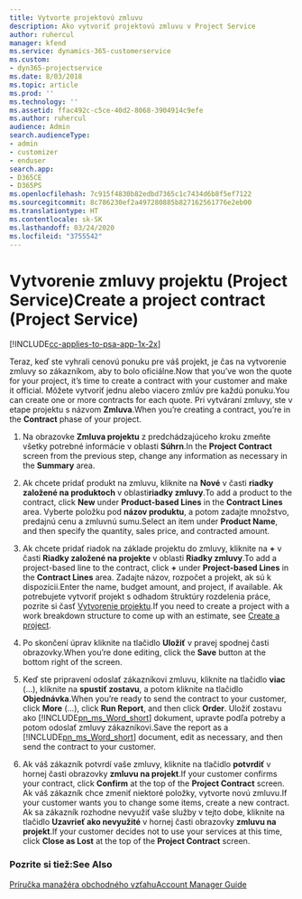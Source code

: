 ```yaml
---
title: Vytvorte projektovú zmluvu
description: Ako vytvoriť projektovú zmluvu v Project Service
author: ruhercul
manager: kfend
ms.service: dynamics-365-customerservice
ms.custom:
- dyn365-projectservice
ms.date: 8/03/2018
ms.topic: article
ms.prod: ''
ms.technology: ''
ms.assetid: ffac492c-c5ce-40d2-8068-3904914c9efe
ms.author: ruhercul
audience: Admin
search.audienceType:
- admin
- customizer
- enduser
search.app:
- D365CE
- D365PS
ms.openlocfilehash: 7c915f4830b82edbd7365c1c7434d6b8f5ef7122
ms.sourcegitcommit: 8c786230ef2a497280885b827162561776e2eb00
ms.translationtype: HT
ms.contentlocale: sk-SK
ms.lasthandoff: 03/24/2020
ms.locfileid: "3755542"
---
```

# <a name="create-a-project-contract-project-service"></a><span data-ttu-id="661c5-103">Vytvorenie zmluvy projektu (Project Service)</span><span class="sxs-lookup"><span data-stu-id="661c5-103">Create a project contract (Project Service)</span></span>

[!INCLUDE[cc-applies-to-psa-app-1x-2x](../includes/cc-applies-to-psa-app-1x-2x.md)]

<span data-ttu-id="661c5-104">Teraz, keď ste vyhrali cenovú ponuku pre váš projekt, je čas na vytvorenie zmluvy so zákazníkom, aby to bolo oficiálne.</span><span class="sxs-lookup"><span data-stu-id="661c5-104">Now that you’ve won the quote for your project, it’s time to create a contract with your customer and make it official.</span></span> <span data-ttu-id="661c5-105">Môžete vytvoriť jednu alebo viacero zmlúv pre každú ponuku.</span><span class="sxs-lookup"><span data-stu-id="661c5-105">You can create one or more contracts for each quote.</span></span> <span data-ttu-id="661c5-106">Pri vytváraní zmluvy, ste v etape projektu s názvom **Zmluva**.</span><span class="sxs-lookup"><span data-stu-id="661c5-106">When you’re creating a contract, you’re in the **Contract** phase of your project.</span></span>  
  
1. <span data-ttu-id="661c5-107">Na obrazovke **Zmluva projektu** z predchádzajúceho kroku zmeňte všetky potrebné informácie v oblasti **Súhrn**.</span><span class="sxs-lookup"><span data-stu-id="661c5-107">In the **Project Contract** screen from the previous step, change any information as necessary in the **Summary** area.</span></span>  
  
2. <span data-ttu-id="661c5-108">Ak chcete pridať produkt na zmluvu, kliknite na **Nové** v časti **riadky založené na produktoch** v oblasti**riadky zmluvy**.</span><span class="sxs-lookup"><span data-stu-id="661c5-108">To add a product to the contract, click **New** under **Product-based Lines** in the **Contract Lines** area.</span></span> <span data-ttu-id="661c5-109">Vyberte položku pod **názov produktu**, a potom zadajte množstvo, predajnú cenu a zmluvnú sumu.</span><span class="sxs-lookup"><span data-stu-id="661c5-109">Select an item under **Product Name**, and then specify the quantity, sales price, and contracted amount.</span></span>  
  
3. <span data-ttu-id="661c5-110">Ak chcete pridať riadok na základe projektu do zmluvy, kliknite na **+** v časti **Riadky založené na projekte** v oblasti **Riadky zmluvy**.</span><span class="sxs-lookup"><span data-stu-id="661c5-110">To add a project-based line to the contract, click **+** under **Project-based Lines** in the **Contract Lines** area.</span></span> <span data-ttu-id="661c5-111">Zadajte názov, rozpočet a projekt, ak sú k dispozícii.</span><span class="sxs-lookup"><span data-stu-id="661c5-111">Enter the name, budget amount, and project, if available.</span></span> <span data-ttu-id="661c5-112">Ak potrebujete vytvoriť projekt s odhadom štruktúry rozdelenia práce, pozrite si časť [Vytvorenie projektu](../project-service/create-project.md).</span><span class="sxs-lookup"><span data-stu-id="661c5-112">If you need to create a project with a work breakdown structure to come up with an estimate, see [Create a project](../project-service/create-project.md).</span></span>  
  
4. <span data-ttu-id="661c5-113">Po skončení úprav kliknite na tlačidlo **Uložiť** v pravej spodnej časti obrazovky.</span><span class="sxs-lookup"><span data-stu-id="661c5-113">When you’re done editing, click the **Save** button at the bottom right of the screen.</span></span>  
  
5. <span data-ttu-id="661c5-114">Keď ste pripravení odoslať zákazníkovi zmluvu, kliknite na tlačidlo **viac** (...), kliknite na **spustiť zostavu**, a potom kliknite na tlačidlo **Objednávka**.</span><span class="sxs-lookup"><span data-stu-id="661c5-114">When you’re ready to send the contract to your customer, click **More** (…), click **Run Report**, and then click **Order**.</span></span> <span data-ttu-id="661c5-115">Uložiť zostavu ako [!INCLUDE[pn_ms_Word_short](../includes/pn-ms-word-short.md)] dokument, upravte podľa potreby a potom odoslať zmluvy zákazníkovi.</span><span class="sxs-lookup"><span data-stu-id="661c5-115">Save the report as a [!INCLUDE[pn_ms_Word_short](../includes/pn-ms-word-short.md)] document, edit as necessary, and then send the contract to your customer.</span></span>  
  
6. <span data-ttu-id="661c5-116">Ak váš zákazník potvrdí vaše zmluvy, kliknite na tlačidlo **potvrdiť** v hornej časti obrazovky **zmluvu na projekt**.</span><span class="sxs-lookup"><span data-stu-id="661c5-116">If your customer confirms your contract, click **Confirm** at the top of the **Project Contract** screen.</span></span> <span data-ttu-id="661c5-117">Ak váš zákazník chce zmeniť niektoré položky, vytvorte novú zmluvu.</span><span class="sxs-lookup"><span data-stu-id="661c5-117">If your customer wants you to change some items, create a new contract.</span></span> <span data-ttu-id="661c5-118">Ak sa zákazník rozhodne nevyužiť vaše služby v tejto dobe, kliknite na tlačidlo **Uzavrieť ako nevyužité** v hornej časti obrazovky **zmluvu na projekt**.</span><span class="sxs-lookup"><span data-stu-id="661c5-118">If your customer decides not to use your services at this time, click **Close as Lost** at the top of the **Project Contract** screen.</span></span>  
  
### <a name="see-also"></a><span data-ttu-id="661c5-119">Pozrite si tiež:</span><span class="sxs-lookup"><span data-stu-id="661c5-119">See Also</span></span>  
 [<span data-ttu-id="661c5-120">Príručka manažéra obchodného vzťahu</span><span class="sxs-lookup"><span data-stu-id="661c5-120">Account Manager Guide</span></span>](../project-service/account-manager-guide.md)
